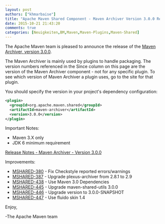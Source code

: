 ```yaml
---
layout: post
authors: ["khmarbaise"]
title: "Apache Maven Shared Component - Maven Archiver Version 3.0.0 Released"
date: 2015-10-21 21:43:20
comments: true
categories: [Neuigkeiten,BM,Maven,Maven-Plugins,Maven-Shared]
---
```

The Apache Maven team is pleased to announce the release of the 
[Maven Archiver, version 3.0.0](https://maven.apache.org/shared/maven-archiver/).

The Maven Archiver is mainly used by plugins to handle packaging. The version
numbers referenced in the Since column on this page are the version of the
Maven Archiver component - not for any specific plugin. To see which version of
Maven Archiver a plugin uses, go to the site for that plugin.

You should specify the version in your project's dependency configuration:

``` xml
<plugin>
  <groupId>org.apache.maven.shared</groupId>
  <artifactId>maven-archiver</artifactId>
  <version>3.0.0</version>
</plugin>
```

Important Notes:

 * Maven 3.X only
 * JDK 6 minimum requirement

<!-- more -->

[Release Notes - Maven Archiver - Version 3.0.0](https://issues.apache.org/jira/secure/ReleaseNote.jspa?projectId=12317922&version=12333673)

Improvements:

 * [MSHARED-380](https://issues.apache.org/jira/browse/MSHARED-380) - Fix Checkstyle reported errors/warnings
 * [MSHARED-387](https://issues.apache.org/jira/browse/MSHARED-387) - Upgrade plexus-archiver from 2.8.1 to 2.9
 * [MSHARED-438](https://issues.apache.org/jira/browse/MSHARED-438) - Use Maven 3.0 Dependencies
 * [MSHARED-445](https://issues.apache.org/jira/browse/MSHARED-445) - Upgrade maven-shared-utils 3.0.0
 * [MSHARED-446](https://issues.apache.org/jira/browse/MSHARED-446) - Upgrade version to 3.0.0-SNAPSHOT
 * [MSHARED-447](https://issues.apache.org/jira/browse/MSHARED-447) - Use fluido skin 1.4

Enjoy,

-The Apache Maven team

